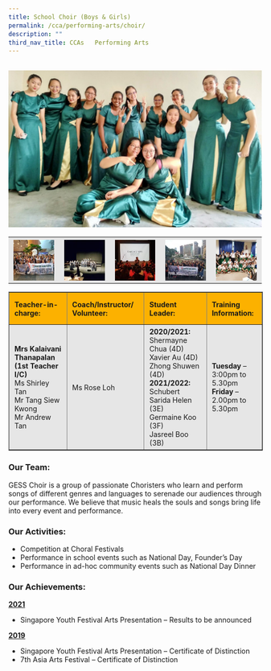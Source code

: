 ```yaml
---
title: School Choir (Boys & Girls)
permalink: /cca/performing-arts/choir/
description: ""
third_nav_title: CCAs   Performing Arts
---
```



<br>
<img src="/images/choir%201.jpeg" 
         style="width:550px"
	/>

<table style="box-sizing: inherit; border-collapse: collapse; border-spacing: 0px; max-width: 100%; color: rgb(34, 34, 34); font-family: &quot;Source Sans Pro&quot;, sans-serif; font-size: 16px; font-style: normal; font-variant-ligatures: normal; font-variant-caps: normal; font-weight: 400; letter-spacing: normal; orphans: 2; text-align: center; text-transform: none; white-space: normal; widows: 2; word-spacing: 0px; -webkit-text-stroke-width: 0px; background-color: rgb(255, 255, 255); text-decoration-thickness: initial; text-decoration-style: initial; text-decoration-color: initial; width: 826.664px;"><tbody style="box-sizing: inherit;"><tr style="box-sizing: inherit; background: rgb(230, 230, 230);"><td style="box-sizing: inherit; padding: 5px 10px;"><a href="/images/choir%202.jpeg" target="_blank" rel="noopener noreferrer" style="box-sizing: inherit; background-color: transparent; transition: all 0.25s ease-in-out 0s; outline: 0px; color: rgb(255, 208, 26); text-decoration: underline;"><img class="aligncenter wp-image-18853 size-thumbnail" src="/images/choir%202.jpeg" alt="20181108 075528" width="150" height="150" style="box-sizing: inherit; border: 0px; vertical-align: middle; max-width: 100%; height: auto; margin: auto; display: block; clear: both;"></a></td><td style="box-sizing: inherit; padding: 5px 10px;"><a href="/images/choir%203.jpeg" target="_blank" rel="noopener noreferrer" style="box-sizing: inherit; background-color: transparent; transition: all 0.25s ease-in-out 0s; color: rgb(241, 174, 22); text-decoration: underline;"><img class="aligncenter wp-image-18854 size-thumbnail" src="/images/choir%203.jpeg" alt="20181109 104536" width="150" height="150" style="box-sizing: inherit; border: 0px; vertical-align: middle; max-width: 100%; height: auto; margin: auto; display: block; clear: both;"></a></td><td style="box-sizing: inherit; padding: 5px 10px;"><a href="/images/choir%204.jpeg" target="_blank" rel="noopener noreferrer" style="box-sizing: inherit; background-color: transparent; transition: all 0.25s ease-in-out 0s; color: rgb(241, 174, 22); text-decoration: underline;"><img class="aligncenter wp-image-18855 size-thumbnail" src="/images/choir%204.jpeg" alt="20181109 160358" width="150" height="150" style="box-sizing: inherit; border: 0px; vertical-align: middle; max-width: 100%; height: auto; margin: auto; display: block; clear: both;"></a></td><td style="box-sizing: inherit; padding: 5px 10px;"><a href="/images/choir%205.jpeg" target="_blank" rel="noopener noreferrer" style="box-sizing: inherit; background-color: transparent; transition: all 0.25s ease-in-out 0s; color: rgb(241, 174, 22); text-decoration: underline;"><img class="aligncenter wp-image-18856 size-thumbnail" src="/images/choir%205.jpeg" alt="20181110 154020" width="150" height="150" style="box-sizing: inherit; border: 0px; vertical-align: middle; max-width: 100%; height: auto; margin: auto; display: block; clear: both;"></a></td><td style="box-sizing: inherit; padding: 5px 10px;"><a href="/images/choir%206.jpeg" target="_blank" rel="noopener noreferrer" style="box-sizing: inherit; background-color: transparent; transition: all 0.25s ease-in-out 0s; color: rgb(241, 174, 22); text-decoration: underline;"><img class="aligncenter wp-image-18857 size-thumbnail" src="/images/choir%206.jpeg" alt="20190312 172951" width="150" height="150" style="box-sizing: inherit; border: 0px; vertical-align: middle; max-width: 100%; height: auto; margin: auto; display: block; clear: both;"></a></td></tr></tbody></table>

<table border="1" style="box-sizing: inherit; border-collapse: collapse; border-spacing: 0px; max-width: 100%; width: 826.664px;"><tbody style="box-sizing: inherit;"><tr style="box-sizing: inherit; background: rgb(252, 177, 0); height: 53.3281px;"><td style="box-sizing: inherit; padding: 5px 10px; width: 157px; height: 53.3281px; text-align: left;"><strong style="box-sizing: inherit; font-weight: bold;">Teacher-in-charge:</strong></td><td style="box-sizing: inherit; padding: 5px 10px; width: 184px; height: 53.3281px; text-align: left;"><strong style="box-sizing: inherit; font-weight: bold;">Coach/Instructor/</strong><br style="box-sizing: inherit;"><strong style="box-sizing: inherit; font-weight: bold;">Volunteer:</strong></td><td style="box-sizing: inherit; padding: 5px 10px; width: 208px; height: 53.3281px; text-align: left;"><strong style="box-sizing: inherit; font-weight: bold;">Student Leader:</strong></td><td style="box-sizing: inherit; padding: 5px 10px; width: 119px; height: 53.3281px; text-align: left;"><strong style="box-sizing: inherit; font-weight: bold;">Training Information:</strong></td></tr><tr style="box-sizing: inherit; background: rgb(230, 230, 230); height: 68px;"><td style="box-sizing: inherit; padding: 5px 10px; width: 157px; height: 68px;"><strong style="box-sizing: inherit; font-weight: bold;">Mrs Kalaivani Thanapalan</strong><br style="box-sizing: inherit;"><strong style="box-sizing: inherit; font-weight: bold;">(1st Teacher I/C)</strong><br style="box-sizing: inherit;">Ms Shirley Tan<br style="box-sizing: inherit;">Mr Tang Siew Kwong<br style="box-sizing: inherit;">Mr Andrew Tan</td><td style="box-sizing: inherit; padding: 5px 10px; width: 184px; height: 68px;">Ms Rose Loh</td><td style="box-sizing: inherit; padding: 5px 10px; width: 208px; height: 68px;"><div style="box-sizing: inherit;"><strong style="box-sizing: inherit; font-weight: bold;">2020/2021:</strong></div><div style="box-sizing: inherit;">Shermayne Chua (4D)</div><div style="box-sizing: inherit;">Xavier Au (4D)</div><div style="box-sizing: inherit;">Zhong Shuwen (4D)</div><div style="box-sizing: inherit;"><strong style="box-sizing: inherit; font-weight: bold;">2021/2022:</strong></div><div style="box-sizing: inherit;">Schubert Sarida Helen (3E)</div><div style="box-sizing: inherit;">Germaine Koo (3F)</div><div style="box-sizing: inherit;">Jasreel Boo (3B)</div></td><td style="box-sizing: inherit; padding: 5px 10px; width: 119px; height: 68px;"><strong style="box-sizing: inherit; font-weight: bold;">Tuesday</strong><span>&nbsp;</span>– 3:00pm to 5.30pm<br style="box-sizing: inherit;"><strong style="box-sizing: inherit; font-weight: bold;">Friday</strong><span>&nbsp;</span>– 2.00pm to 5.30pm</td></tr></tbody></table>

### Our Team:

GESS Choir is a group of passionate Choristers who learn and perform songs of different genres and languages to serenade our audiences through our performance. We believe that music heals the souls and songs bring life into every event and performance.

### Our Activities:

*   Competition at Choral Festivals
*   Performance in school events such as National Day, Founder’s Day
*   Performance in ad-hoc community events such as National Day Dinner

### Our Achievements:

**<u>2021</u>**

*   Singapore Youth Festival Arts Presentation – Results to be announced

**<u>2019</u>**

*   Singapore Youth Festival Arts Presentation – Certificate of Distinction
*   7th Asia Arts Festival – Certificate of Distinction